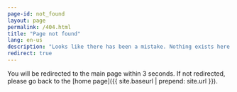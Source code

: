 ```yaml
---
page-id: not_found
layout: page
permalink: /404.html
title: "Page not found"
lang: en-us
description: "Looks like there has been a mistake. Nothing exists here."
redirect: true
---
```


You will be redirected to the main page within 3 seconds. If not redirected, please go back to the [home page]({{ site.baseurl | prepend: site.url }}).
